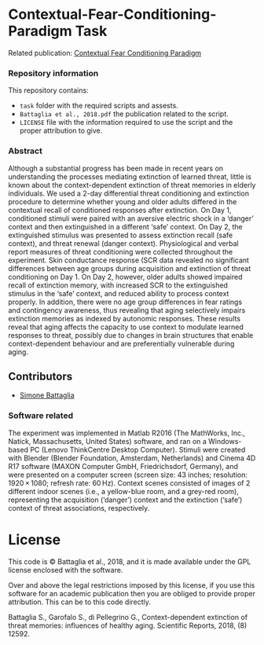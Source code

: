 # Contextual-Fear-Conditioning-Paradigm Task
Related publication: 
[Contextual Fear Conditioning Paradigm](https://www.nature.com/articles/s41598-018-31000-9)

### Repository information
This repository contains:
- `task` folder with the required scripts and assests.
- `Battaglia et al., 2018.pdf` the publication related to the script.
- `LICENSE` file with the information required to use the script and the proper attribution to give.


### Abstract
Although a substantial progress has been made in recent years on understanding the processes mediating extinction of learned threat, little is known about the context-dependent extinction of threat memories in elderly individuals. We used a 2-day differential threat conditioning and extinction procedure to determine whether young and older adults differed in the contextual recall of conditioned responses after extinction. On Day 1, conditioned stimuli were paired with an aversive electric shock in a ‘danger’ context and then extinguished in a different ‘safe’ context. On Day 2, the extinguished stimulus was presented to assess extinction recall (safe context), and threat renewal (danger context). Physiological and verbal report measures of threat conditioning were collected throughout the experiment. Skin conductance response (SCR data revealed no significant differences between age groups during acquisition and extinction of threat conditioning on Day 1. On Day 2, however, older adults showed impaired recall of extinction memory, with increased SCR to the extinguished stimulus in the ‘safe’ context, and reduced ability to process context properly. In addition, there were no age group differences in fear ratings and contingency awareness, thus revealing that aging selectively impairs extinction memories as indexed by autonomic responses. These results reveal that aging affects the capacity to use context to modulate learned responses to threat, possibly due to changes in brain structures that enable context-dependent behaviour and are preferentially vulnerable during aging.

## Contributors
 - [Simone Battaglia](simonebt92@gmail.com)


### Software related
The experiment was implemented in Matlab R2016 (The MathWorks, Inc., Natick, Massachusetts, United States) software, and ran on a Windows-based PC (Lenovo ThinkCentre Desktop Computer). Stimuli were created with Blender (Blender Foundation, Amsterdam, Netherlands) and Cinema 4D R17 software (MAXON Computer GmbH, Friedrichsdorf, Germany), and were presented on a computer screen (screen size: 43 inches; resolution: 1920 × 1080; refresh rate: 60 Hz). Context scenes consisted of images of 2 different indoor scenes (i.e., a yellow-blue room, and a grey-red room), representing the acquisition (‘danger’) context and the extinction (‘safe’) context of threat associations, respectively.


# License
This code is © Battaglia et al., 2018, and it is made available 
under the GPL license enclosed with the software.

Over and above the legal restrictions imposed by this license, 
if you use this software for an academic publication then 
you are obliged to provide proper attribution. 
This can be to this code directly.


Battaglia S., Garofalo S., di Pellegrino G., 
Context-dependent extinction of threat memories: 
influences of healthy aging. Scientific Reports, 2018, (8) 12592.
